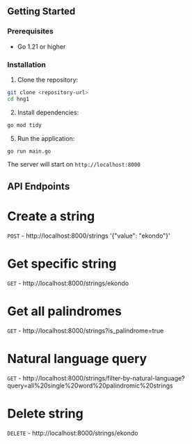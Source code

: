 ## Getting Started

### Prerequisites

- Go 1.21 or higher


### Installation

1. Clone the repository:
```bash
git clone <repository-url>
cd hng1
```

2. Install dependencies:
```bash
go mod tidy
```

5. Run the application:
```bash
go run main.go
```

The server will start on `http://localhost:8000`

## API Endpoints

# Create a string
`POST` - http://localhost:8000/strings 
  '{"value": "ekondo"}'

# Get specific string
`GET` - http://localhost:8000/strings/ekondo

# Get all palindromes
`GET` - http://localhost:8000/strings?is_palindrome=true

# Natural language query
`GET` - http://localhost:8000/strings/filter-by-natural-language?query=all%20single%20word%20palindromic%20strings

# Delete string
`DELETE` - http://localhost:8000/strings/ekondo
